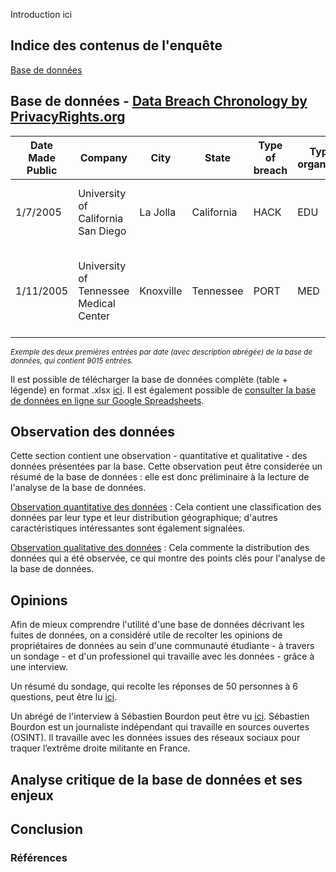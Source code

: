 Introduction ici

## **Indice des contenus de l'enquête**

[Base de données](##base-de-données---data-breach-chronology-by-privacyrights.org)

[]()

[]()

[]()

[]()

[]()

## **Base de données - [Data Breach Chronology by PrivacyRights.org](https://privacyrights.org/data-breaches)**

| Date Made Public  | Company | City | State | Type of breach | Type of organization | Total Records | Description of incident | Information Source | Source URL | Year of Breach | Latitude | Longitude
| ------------- | ------------- | ------------- | ------------- | ------------- | ------------- | ------------- | ------------- | ------------- | ------------- | ------------- | ------------- | ------------- |
| 1/7/2005  | University of California San Diego  | La Jolla  | California  | HACK  | EDU  | 3,300  | A University server was hacked in April. [...]  | Dataloss DB  |   | 2005  | 33.8575  | -117.87556  |
| 1/11/2005	 | University of Tennessee Medical Center	 | Knoxville	 | Tennessee	 | PORT	 | MED	| 3,800	 | A laptop was stolen from the University's medical billing office.  [...]	 | Dataloss DB	 |  |	2005  |	35.960638	 | -83.920739  |

<sub>*Exemple des deux premières entrées par date (avec description abrégée) de la base de données, qui contient 9015 entrées.*</sub>

Il est possible de télécharger la base de données complète (table + légende) en format .xlsx [ici](https://github.com/AndreaBochicchio/enquete-vie-sociale-des-donnees_Data-Breach/blob/eff3385d44e429cc2f2a67a3c0388d8cdac2fcdd/PRC%20Data%20Breach%20Chronology%20-%201.13.20.xlsx). Il est également possible de [consulter la base de données en ligne sur Google Spreadsheets](https://docs.google.com/spreadsheets/d/1Avhwp8p1vLmQLlqtKLczFHK4k4Ha5xWAoyznk8FcPow/edit?usp=sharing).


## **Observation des données**

Cette section contient une observation - quantitative et qualitative - des données présentées par la base. Cette observation peut être considerée un résumé de la base de données : elle est donc préliminaire à la lecture de l'analyse de la base de données.

[Observation quantitative des données](https://github.com/AndreaBochicchio/enquete-vie-sociale-des-donnees_Data-Breach/blob/6225ee0f3ee1768aaedc30b45cee25992a95bfdb/Observation%20quantitative.pdf) : Cela contient une classification des données par leur type et leur distribution géographique; d'autres caractéristiques intéressantes sont également signalées.

[Observation qualitative des données](https://github.com/AndreaBochicchio/enquete-vie-sociale-des-donnees_Data-Breach/blob/50788e9dc1d7afb2e25c1292249b851a4f1037ad/Observation%20qualitative.pdf) : Cela commente la distribution des données qui a été observée, ce qui montre des points clés pour l'analyse de la base de données. 


## **Opinions**

Afin de mieux comprendre l'utilité d'une base de données décrivant les fuites de données, on a considéré utile de recolter les opinions de propriétaires de données au sein d'une communauté étudiante - à travers un sondage - et d'un professionel qui travaille avec les données - grâce à une interview.

Un résumé du sondage, qui recolte les réponses de 50 personnes à 6 questions, peut être lu [ici](https://github.com/AndreaBochicchio/enquete-vie-sociale-des-donnees_Data-Breach/blob/7fa398e6f677401f6ed8820848a9b4e9f1111e0e/Sondage.pdf).

Un abrégé de l'interview à Sébastien Bourdon peut être vu [ici](). Sébastien Bourdon est un journaliste indépendant qui travaille en sources ouvertes (OSINT). Il travaille avec les données issues des réseaux sociaux pour traquer l’extrême droite militante en France.

## **Analyse critique de la base de données et ses enjeux**


## **Conclusion**


### **Références**

